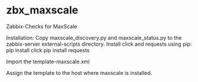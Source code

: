 # zbx_maxscale
Zabbix-Checks for MaxScale

Installation:
Copy maxscale_discovery.py and maxscale_status.py to the zabbix-server external-scripts directory.
Install click and requests using pip:
pip install click
pip install requests

Import the 
template-maxscale.xml

Assign the template to the host where maxscale is installed.
